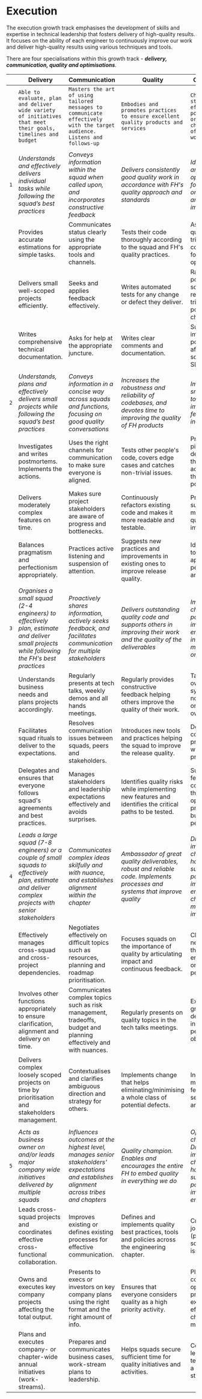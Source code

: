 # Execution

The execution growth track emphasises the development of skills and expertise in technical leadership that fosters delivery of high-quality results. It focuses on the ability of each engineer to continuously improve our work and deliver high-quality results using various techniques and tools.

There are four specialisations within this growth track - ***delivery, communication, quality and optimisations***.

| | Delivery | Communication | Quality | Optimisation |
| --- | --- | --- | --- | --- |
| | `Able to evaluate, plan and deliver wide variety of initiatives that meet their goals, timelines and budget` | `Masters the art of using tailored messages to communicate effectively with the target audience. Listens and follows-up` | `Embodies and promotes practices to ensure excellent quality products and services` | `Challenges the status quo and effects positive organisational change outside of mandated work` |
| | | | | |
| `1` | *Understands and effectively delivers individual tasks while following the squad’s best practices* | *Conveys information within the squad when called upon, and incorporates constructive feedback* | *Delivers consistently good quality work in accordance with FH's quality approach and standards* | *Identifies and articulates opportunities for organisational and product improvements* |
| | Provides accurate estimations for simple tasks. | Communicates status clearly using the appropriate tools and channels. | Tests their code thoroughly according to the squad and FH's quality practices. | Asks probing questions triggering conversations for optimisations. |
| | Delivers small well-scoped projects efficiently. | Seeks and applies feedback effectively. | Writes automated tests for any change or defect they deliver. | Raises valid points during squad retrospectives triggering positive change. |
| | Writes comprehensive technical documentation. | Asks for help at the appropriate juncture. | Writes clear comments and documentation. | Suggests an improvement positively affecting squad SLO/metric. |
| | | | | |
| `2` | *Understands, plans and effectively delivers small projects while following the squad’s best practices* | *Conveys information in a concise way across squads and functions, focusing on good quality conversations* | *Increases the robustness and reliability of codebases, and devotes time to improving the quality of FH products* | *Implements small changes to positively impact a small feature or an individual* |
| | Investigates and writes postmortems. Implements the actions. | Uses the right channels for communication to make sure everyone is aligned. | Tests other people's code, covers edge cases and catches non-trivial issues. | Proactively picks up defects from the backlog or actions from the postmortems. |
| | Delivers moderately complex features on time. | Makes sure project stakeholders are aware of progress and bottlenecks. | Continuously refactors existing code and makes it more readable and testable. | Proactively suggests and makes design quality improvement. |
| | Balances pragmatism and perfectionism appropriately. | Practices active listening and suspension of attention. | Suggests new practices and improvements in existing ones to improve release quality. | Identifies ways to improve application performance and stability. |
| | | | | |
| `3` | *Organises a small squad (2-4 engineers) to effectively plan, estimate and deliver small projects while following the FH's best practices* | *Proactively shares information, actively seeks feedback, and facilitates communication for multiple stakeholders* | *Delivers outstanding quality code and supports others in improving their work and the quality of the deliverables* | *Implements change to positively impact an entire squad or instigates a minor feature or service* |
| | Understands business needs and plans projects accordingly. | Regularly presents at tech talks, weekly demos and all hands meetings. | Regularly provides constructive feedback helping others improve the quality of their work. | Takes ownership of systems that nobody owns or wants to own. |
| | Facilitates squad rituals to deliver to the expectations. | Resolves communication issues between squads, peers and stakeholders. | Introduces new tools and practices helping the squad to improve the release quality. | Demonstrates concepts proactively with prototypes. |
| | Delegates and ensures that everyone follows squad's agreements and best practices. | Manages stakeholders and leadership expectations effectively and avoids surprises. | Identifies quality risks while implementing new features and identifies the critical paths to be tested. | Suggests a feature or component that helps optimising the product business performance. |
| | | | | |
| `4` | *Leads a large squad (7-8 engineers) or a couple of small squads to effectively plan, estimate and deliver complex projects with senior stakeholders* | *Communicates complex ideas skilfully and with nuance, and establishes alignment within the chapter* | *Ambassador of great quality deliverables, robust and reliable code. Implements processes and systems that improve quality* | *Drives and implements changes that has a substantial positive impact on the engineering chapter or a major product impact* |
| | Effectively manages cross-squad and cross-project dependencies. | Negotiates effectively on difficult topics such as resources, planning and roadmap prioritisation. | Focuses squads on the importance of quality by articulating impact and continuous feedback. | Champions new processes that help the engineering organisation perform better. |
| | Involves other functions appropriately to ensure clarification, alignment and delivery on time. | Communicates complex topics such as risk management, tradeoffs, budget and planning effectively and with nuances. | Regularly presents on quality topics in the tech talks meetings. | Exemplifies grit and determination in the face of persistent obstacles. |
| | Delivers complex loosely scoped projects on time by prioritisation and stakeholders management. | Contextualises and clarifies ambiguous direction and strategy for others. | Implements change that helps eliminating/minimising a whole class of potential defects. | Instigates major new features, services, or architectures. |
| | | | | |
| `5` | *Acts as business owner on and/or leads major company wide initiatives delivered by multiple squads* | *Influences outcomes at the highest level, manages senior stakeholders' expectations and establishes alignment across tribes and chapters* | *Quality champion. Enables and encourages the entire FH to embed quality in everything we do* | *Optimisation champion. Drives and implements change that has a substantial positive impact on the entire FH* |
| | Leads cross-squad projects and coordinates effective cross-functional collaboration. | Improves existing or defines existing processes for effective communication. | Defines and implements quality best practices, tools and policies across the engineering chapter. | Creates a new job function (profile) to solve systemic issues. |
| | Owns and executes key company projects affecting the total output. | Presents to execs or investors on key company plans using the right format and the right amount of info. | Ensures that everyone considers quality as a high priority activity. | Plans company wide optimisation project and executes efficiently change management. |
| | Plans and executes company- or chapter-wide annual initiatives (work-streams). | Prepares and communicates business cases, work-stream plans to leadership. | Helps squads secure sufficient time for quality initiatives and activities. | Convinces the leadership team to adopt a new strategy. |
